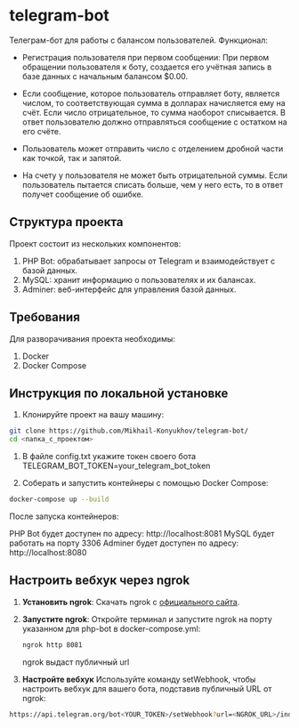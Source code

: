 # telegram-bot
Телеграм-бот для работы с балансом пользователей.
Функционал:
- Регистрация пользователя при первом сообщении: 
При первом обращении пользователя к боту, создается его учётная запись в базе данных с начальным балансом $0.00. 

- Если сообщение, которое пользователь отправляет боту, является числом, 
то соответствующая сумма в долларах начисляется ему на счёт. 
Если число отрицательное, то сумма наоборот списывается. 
В ответ пользователю должно отправляться сообщение с остатком на его счёте.

- Пользователь может отправить число с отделением дробной части как точкой, так и запятой.

- На счету у пользователя не может быть отрицательной суммы. 
Если пользователь пытается списать больше, чем у него есть, то в ответ получет сообщение об ошибке.

## Структура проекта
Проект состоит из нескольких компонентов:

1. PHP Bot: обрабатывает запросы от Telegram и взаимодействует с базой данных.
1. MySQL: хранит информацию о пользователях и их балансах.
1. Adminer: веб-интерфейс для управления базой данных.
## Требования
Для разворачивания проекта необходимы:

1. Docker
1. Docker Compose
## Инструкция по локальной установке
1. Клонируйте проект на вашу машину:

```bash
git clone https://github.com/Mikhail-Konyukhov/telegram-bot/
cd <папка_с_проектом>
```
1. В файле config.txt укажите токен своего бота
TELEGRAM_BOT_TOKEN=your_telegram_bot_token

1. Соберать и запустить контейнеры с помощью Docker Compose:

```bash
docker-compose up --build
```
После запуска контейнеров:

PHP Bot будет доступен по адресу: http://localhost:8081
MySQL будет работать на порту 3306
Adminer будет доступен по адресу: http://localhost:8080

## Настроить вебхук через ngrok

1. **Установить ngrok**:
   Скачать ngrok с [официального сайта](https://ngrok.com/download).

2. **Запустите ngrok**:
   Откройте терминал и запустите ngrok на порту указанном для php-bot в docker-compose.yml:

   ```bash
   ngrok http 8081
   ```
   ngrok выдаст публичный url

3. **Настройте вебхук**
   Используйте команду setWebhook, чтобы настроить вебхук для вашего бота, подставив публичный URL от ngrok:

```bash
https://api.telegram.org/bot<YOUR_TOKEN>/setWebhook?url=<NGROK_URL>/index.php
```
